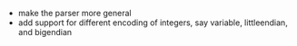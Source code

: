 - make the parser more general
- add support for different encoding of integers, say variable, littleendian, and bigendian